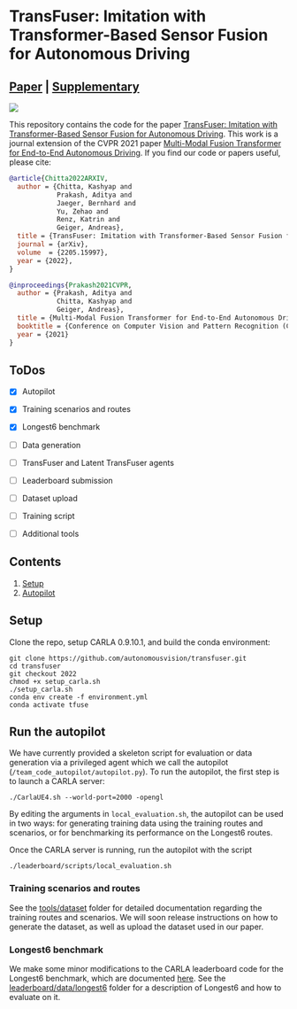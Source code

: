 # TransFuser: Imitation with Transformer-Based Sensor Fusion for Autonomous Driving

## [Paper](https://arxiv.org/abs/2205.15997) | [Supplementary]() 

<img src="figures/demo.gif">

This repository contains the code for the paper [TransFuser: Imitation with Transformer-Based Sensor Fusion for Autonomous Driving](https://arxiv.org/abs/2205.15997). This work is a journal extension of the CVPR 2021 paper [Multi-Modal Fusion Transformer for End-to-End Autonomous Driving](https://arxiv.org/abs/2104.09224). If you find our code or papers useful, please cite:

```bibtex
@article{Chitta2022ARXIV,
  author = {Chitta, Kashyap and
            Prakash, Aditya and
            Jaeger, Bernhard and
            Yu, Zehao and
            Renz, Katrin and
            Geiger, Andreas},
  title = {TransFuser: Imitation with Transformer-Based Sensor Fusion for Autonomous Driving},
  journal = {arXiv},
  volume  = {2205.15997},
  year = {2022},
}
```

```bibtex
@inproceedings{Prakash2021CVPR,
  author = {Prakash, Aditya and
            Chitta, Kashyap and
            Geiger, Andreas},
  title = {Multi-Modal Fusion Transformer for End-to-End Autonomous Driving},
  booktitle = {Conference on Computer Vision and Pattern Recognition (CVPR)},
  year = {2021}
}
```


## ToDos

- [x] Autopilot
- [x] Training scenarios and routes
- [x] Longest6 benchmark
- [ ] Data generation
- [ ] TransFuser and Latent TransFuser agents
- [ ] Leaderboard submission
- [ ] Dataset upload
- [ ] Training script
- [ ] Additional tools


## Contents

1. [Setup](#setup)
2. [Autopilot](#run-the-autopilot)


## Setup

Clone the repo, setup CARLA 0.9.10.1, and build the conda environment:

```Shell
git clone https://github.com/autonomousvision/transfuser.git
cd transfuser
git checkout 2022
chmod +x setup_carla.sh
./setup_carla.sh
conda env create -f environment.yml
conda activate tfuse
```

## Run the autopilot
We have currently provided a skeleton script for evaluation or data generation via a privileged agent which we call the autopilot (`/team_code_autopilot/autopilot.py`). To run the autopilot, the first step is to launch a CARLA server:

```Shell
./CarlaUE4.sh --world-port=2000 -opengl
```

By editing the arguments in `local_evaluation.sh`, the autopilot can be used in two ways: for generating training data using the training routes and scenarios, or for benchmarking its performance on the Longest6 routes.

Once the CARLA server is running, run the autopilot with the script
```Shell
./leaderboard/scripts/local_evaluation.sh
```

### Training scenarios and routes
See the [tools/dataset](./tools/dataset) folder for detailed documentation regarding the training routes and scenarios. We will soon release instructions on how to generate the dataset, as well as upload the dataset used in our paper. 

### Longest6 benchmark
We make some minor modifications to the CARLA leaderboard code for the Longest6 benchmark, which are documented [here](./leaderboard). See the [leaderboard/data/longest6](./leaderboard/data/longest6/) folder for a description of Longest6 and how to evaluate on it.


<!-- ### Building docker image

Add the following paths to your ```~/.bashrc```
```
export CARLA_ROOT=<path_to_carla_root>
export SCENARIO_RUNNER_ROOT=<path_to_scenario_runner_in_this_repo>
export LEADERBOARD_ROOT=<path_to_leaderboard_in_this_repo>
export PYTHONPATH="${CARLA_ROOT}/PythonAPI/carla/":"${SCENARIO_RUNNER_ROOT}":"${LEADERBOARD_ROOT}":${PYTHONPATH}
```

Edit the contents of ```leaderboard/scripts/Dockerfile.master``` to specify the required dependencies, agent code and model checkpoints. Add all the required information in the area delimited by the tags ```BEGINNING OF USER COMMANDS``` and ```END OF USER COMMANDS```. The current Dockerfile works for all the models in this repository.

Specify a name for the docker image in ```leaderboard/scripts/make_docker.sh``` and run:
```
leaderboard/scripts/make_docker.sh
```

Refer to the Transfuser example for the directory structure and where to include the code and checkpoints.

### Testing the docker image locally

Spin up a CARLA server:
```
SDL_VIDEODRIVER=offscreen SDL_HINT_CUDA_DEVICE=0 ./CarlaUE4.sh -world-port=2000 -opengl
```

Run the docker container:  
Docker 19:  
```
docker run -it --rm --net=host --gpus '"device=0"' -e PORT=2000 <docker_image> ./leaderboard/scripts/run_evaluation.sh
```
If the docker container doesn't start properly, add another environment variable ```SDL_AUDIODRIVER=dsp```.

### Submitting docker image to the leaderboard

Register on [AlphaDriver](https://app.alphadrive.ai/), create a team and apply to the CARLA Leaderboard.

Install AlphaDrive cli:
```
curl http://dist.alphadrive.ai/install-ubuntu.sh | sh -
```

Login to alphadrive and submit the docker image:
```
alpha login
alpha benchmark:submit --split <2/3> <docker_image>
```
Use ```split 2``` for MAP track and ```split 3``` for SENSORS track. -->
